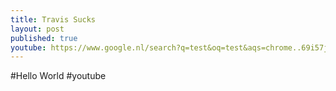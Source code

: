 ```yaml
---
title: Travis Sucks
layout: post
published: true
youtube: https://www.google.nl/search?q=test&oq=test&aqs=chrome..69i57j69i65l2j69i61j0l2.2639j0j7&sourceid=chrome&espv=210&es_sm=91&ie=UTF-8
---
```

#Hello World
#youtube

